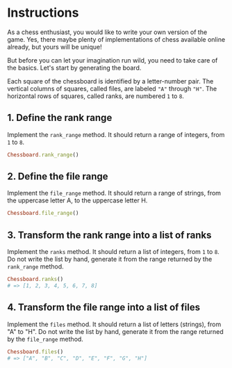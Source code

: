 # Instructions

As a chess enthusiast, you would like to write your own version of the game. Yes, there maybe plenty of implementations of chess available online already, but yours will be unique!

But before you can let your imagination run wild, you need to take care of the basics. Let's start by generating the board.

Each square of the chessboard is identified by a letter-number pair. The vertical columns of squares, called files, are labeled `"A"` through `"H"`. The horizontal rows of squares, called ranks, are numbered `1` to `8`.

## 1. Define the rank range

Implement the `rank_range` method. It should return a range of integers, from `1` to `8`.

```ruby
Chessboard.rank_range()
```

## 2. Define the file range

Implement the `file_range` method. It should return a range of strings, from the uppercase letter A, to the uppercase letter H.

```ruby
Chessboard.file_range()
```

## 3. Transform the rank range into a list of ranks

Implement the `ranks` method. It should return a list of integers, from `1` to `8`. Do not write the list by hand, generate it from the range returned by the `rank_range` method.

```ruby
Chessboard.ranks()
# => [1, 2, 3, 4, 5, 6, 7, 8]
```

## 4. Transform the file range into a list of files

Implement the `files` method. It should return a list of letters (strings), from "A" to "H". Do not write the list by hand, generate it from the range returned by the `file_range` method.

```ruby
Chessboard.files()
# => ["A", "B", "C", "D", "E", "F", "G", "H"]
```
